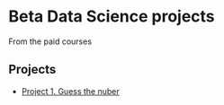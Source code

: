 # Beta Data Science projects

From the paid courses

## Projects

* [Project 1. Guess the nuber](https://github.com/astaticmass/sf_ds/project_1)